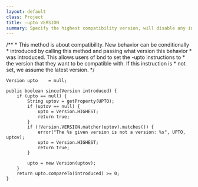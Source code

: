 ```yaml
---
layout: default
class: Project
title: -upto VERSION 
summary: Specify the highest compatibility version, will disable any incompatible features added after this version. 
---
```


/**
	 * This method is about compatibility. New behavior can be conditionally
	 * introduced by calling this method and passing what version this behavior
	 * was introduced. This allows users of bnd to set the -upto instructions to
	 * the version that they want to be compatible with. If this instruction is
	 * not set, we assume the latest version.
	 */

	Version	upto	= null;

	public boolean since(Version introduced) {
		if (upto == null) {
			String uptov = getProperty(UPTO);
			if (uptov == null) {
				upto = Version.HIGHEST;
				return true;
			}
			if (!Version.VERSION.matcher(uptov).matches()) {
				error("The %s given version is not a version: %s", UPTO, uptov);
				upto = Version.HIGHEST;
				return true;
			}

			upto = new Version(uptov);
		}
		return upto.compareTo(introduced) >= 0;
	}
